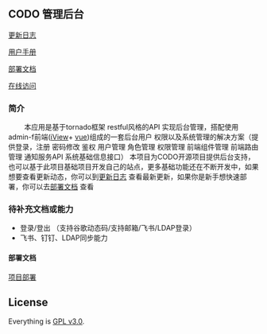 ## CODO 管理后台

[更新日志](https://github.com/ss1917/do_mg/releases)

[用户手册](docs%2F%D3%C3%BB%A7%CA%D6%B2%E1%A1%BE%B9%DC%C0%ED%BA%F3%CC%A8%A1%BF.md)

[部署文档](docs%2Fdeployment.md)

[在线访问](http://demo.opendevops.cn/)

### 简介

&emsp;&emsp; 本应用是基于tornado框架 restful风格的API
实现后台管理，搭配使用admin-f前端([iView](https://www.iviewui.com)+ [vue](https://cn.vuejs.org/))组成的一套后台用户
权限以及系统管理的解决方案（提供登录，注册 密码修改 鉴权 用户管理 角色管理 权限管理 前端组件管理 前端路由管理 通知服务API
系统基础信息接口）
本项目为CODO开源项目提供后台支持，也可以基于此项目基础项目开发自己的站点，更多基础功能还在不断开发中，如果想要查看更新动态，你可以到[更新日志](https://github.com/ss1917/do_mg/releases)
查看最新更新，如果你是新手想快速部署，你可以去[部署文档](https://github.com/opendevops-cn/codo-deploy-docs) 查看

### 待补充文档或能力

- 登录/登出 （支持谷歌动态码/支持邮箱/飞书/LDAP登录）
- 飞书、钉钉、LDAP同步能力


#### 部署文档

[项目部署](docs/deployment.md)

## License

Everything is [GPL v3.0](https://www.gnu.org/licenses/gpl-3.0.html).